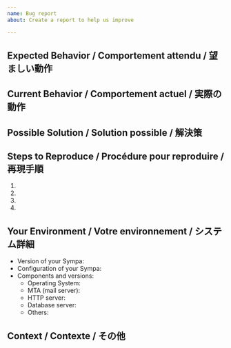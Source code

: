 ```yaml
---
name: Bug report
about: Create a report to help us improve

---
```


<!--- ↑↑ Provide a general summary of the issue in the Title above ↑↑ -->

Expected Behavior / Comportement attendu / 望ましい動作
-------------------------------------------------------
<!--- Tell us what should happen -->

Current Behavior / Comportement actuel / 実際の動作
---------------------------------------------------
<!--- Tell us what happens instead of the expected behavior -->

Possible Solution / Solution possible / 解決策
----------------------------------------------
<!--- Not obligatory, but suggest a fix/reason for the bug -->

Steps to Reproduce / Procédure pour reproduire / 再現手順
---------------------------------------------------------
<!--- Provide a link to a live example, or an unambiguous set of steps to -->
<!--- reproduce this bug. Include code to reproduce, if relevant -->
1. 
2. 
3. 
4. 

Your Environment / Votre environnement / システム詳細
-----------------------------------------------------
<!--- Include as many relevant details about the environment you experienced the bug in -->

* Version of your Sympa: 
* Configuration of your Sympa: 
  <!--- Please include related configuration files such as sympa.conf. -->
  <!--- You may attach files using "selecting them" link below. -->
* Components and versions:
    * Operating System: 
    * MTA (mail server): 
    * HTTP server: 
    * Database server: 
    * Others: 

Context / Contexte / その他
---------------------------
<!--- How has this issue affected you? What are you trying to accomplish? -->
<!--- Providing context helps us come up with a solution that is most useful in the real world -->
